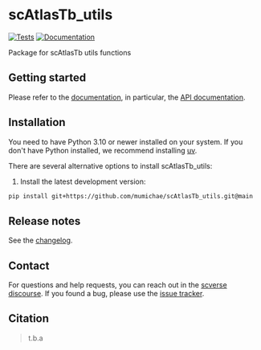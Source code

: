 # scAtlasTb_utils

[![Tests][badge-tests]][tests]
[![Documentation][badge-docs]][documentation]

[badge-tests]: https://img.shields.io/github/actions/workflow/status/mumichae/scAtlasTb_utils/test.yaml?branch=main
[badge-docs]: https://img.shields.io/readthedocs/scAtlasTb_utils

Package for scAtlasTb utils functions

## Getting started

Please refer to the [documentation][],
in particular, the [API documentation][].

## Installation

You need to have Python 3.10 or newer installed on your system.
If you don't have Python installed, we recommend installing [uv][].

There are several alternative options to install scAtlasTb_utils:

<!--
1) Install the latest release of `scAtlasTb_utils` from [PyPI][]:

```bash
pip install scAtlasTb_utils
```
-->

1. Install the latest development version:

```bash
pip install git+https://github.com/mumichae/scAtlasTb_utils.git@main
```

## Release notes

See the [changelog][].

## Contact

For questions and help requests, you can reach out in the [scverse discourse][].
If you found a bug, please use the [issue tracker][].

## Citation

> t.b.a

[uv]: https://github.com/astral-sh/uv
[scverse discourse]: https://discourse.scverse.org/
[issue tracker]: https://github.com/mumichae/scAtlasTb_utils/issues
[tests]: https://github.com/mumichae/scAtlasTb_utils/actions/workflows/test.yaml
[documentation]: https://scAtlasTb_utils.readthedocs.io
[changelog]: https://scAtlasTb_utils.readthedocs.io/en/latest/changelog.html
[api documentation]: https://scAtlasTb_utils.readthedocs.io/en/latest/api.html
[pypi]: https://pypi.org/project/scAtlasTb_utils
